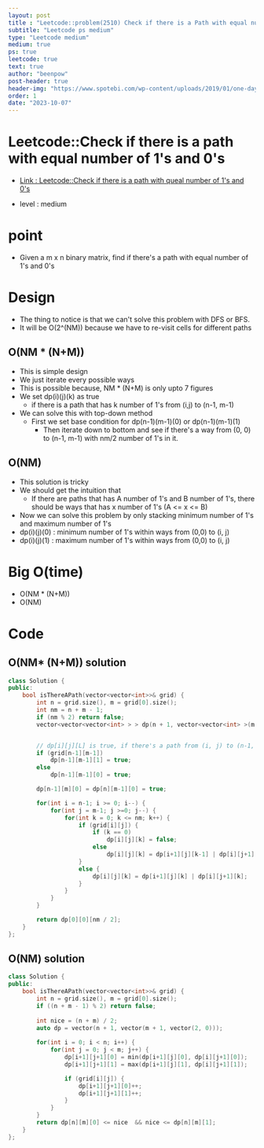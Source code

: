 ```yaml
---
layout: post
title : "Leetcode::problem(2510) Check if there is a Path with equal number of 1's and 0's"
subtitle: "Leetcode ps medium"
type: "Leetcode medium"
medium: true
ps: true
leetcode: true
text: true
author: "beenpow"
post-header: true
header-img: "https://www.spotebi.com/wp-content/uploads/2019/01/one-day-day-one-workout-motivation-spotebi.jpg"
order: 1
date: "2023-10-07"
---
```


# Leetcode::Check if there is a path with equal number of 1's and 0's
- [Link : Leetcode::Check if there is a path with queal number of 1's and 0's](https://leetcode.com/problems/check-if-there-is-a-path-with-equal-number-of-0s-and-1s/description/?envType=study-plan-v2&envId=google-spring-23-high-frequency)

- level : medium

# point
- Given a m x n binary matrix, find if there's a path with equal number of 1's and 0's

# Design
- The thing to notice is that we can't solve this problem with DFS or BFS.
- It will be O(2^(NM)) because we have to re-visit cells for different paths

## O(NM * (N+M))
- This is simple design
- We just iterate every possible ways
- This is possible because, NM * (N+M) is only upto 7 figures
- We set dp(i)(j)(k) as true
  - if there is a path that has k number of 1's from (i,j) to (n-1, m-1)
- We can solve this with top-down method
  - First we set base condition for dp(n-1)(m-1)(0) or dp(n-1)(m-1)(1)
	- Then iterate down to bottom and see if there's a way from (0, 0) to (n-1, m-1) with nm/2 number of 1's in it.

## O(NM)
- This solution is tricky
- We should get the intuition that
  - If there are paths that has A number of 1's and B number of 1's, there should be ways that has x number of 1's (A <= x <= B)
- Now we can solve this problem by only stacking minimum number of 1's and maximum number of 1's
- dp(i)(j)(0) : minimum number of 1's within ways from (0,0) to (i, j)
- dp(i)(j)(1) : maximum number of 1's within ways from (0,0) to (i, j)

# Big O(time)
- O(NM * (N+M))
- O(NM)

# Code

## O(NM* (N+M)) solution

```cpp
class Solution {
public:
    bool isThereAPath(vector<vector<int>>& grid) {
        int n = grid.size(), m = grid[0].size();
        int nm = n + m - 1;
        if (nm % 2) return false;
        vector<vector<vector<int> > > dp(n + 1, vector<vector<int> >(m + 1, vector<int>(nm + 1, false)));


        // dp[i][j][L] is true, if there's a path from (i, j) to (n-1, m-1) that has L number 1's.
        if (grid[n-1][m-1])
            dp[n-1][m-1][1] = true;
        else
            dp[n-1][m-1][0] = true;

        dp[n-1][m][0] = dp[n][m-1][0] = true;

        for(int i = n-1; i >= 0; i--) {
            for(int j = m-1; j >=0; j--) {
                for(int k = 0; k <= nm; k++) {
                    if (grid[i][j]) {
                        if (k == 0)
                            dp[i][j][k] = false;
                        else
                            dp[i][j][k] = dp[i+1][j][k-1] | dp[i][j+1][k-1];
                    }
                    else {
                        dp[i][j][k] = dp[i+1][j][k] | dp[i][j+1][k];
                    }
                }
            }
        }

        return dp[0][0][nm / 2];
    }
};
```

## O(NM) solution

```cpp
class Solution {
public:
    bool isThereAPath(vector<vector<int>>& grid) {
        int n = grid.size(), m = grid[0].size();
        if ((n + m - 1) % 2) return false;
        
        int nice = (n + m) / 2;
        auto dp = vector(n + 1, vector(m + 1, vector(2, 0)));
        
        for(int i = 0; i < n; i++) {
            for(int j = 0; j < m; j++) {
                dp[i+1][j+1][0] = min(dp[i+1][j][0], dp[i][j+1][0]);
                dp[i+1][j+1][1] = max(dp[i+1][j][1], dp[i][j+1][1]);

                if (grid[i][j]) {
                    dp[i+1][j+1][0]++;
                    dp[i+1][j+1][1]++;
                }
            }
        }
        return dp[n][m][0] <= nice  && nice <= dp[n][m][1];
    }
};
```
